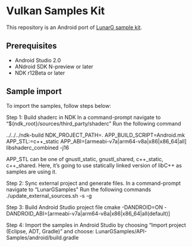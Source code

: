 # Vulkan Samples Kit
This repository is an Android port of [LunarG sample kit](https://github.com/LunarG/VulkanSamples).

## Prerequisites
- Android Studio 2.0
- ANdroid SDK N-preview or later
- NDK r12Beta or later

## Sample import
To import the samples, follow steps below:

Step 1: Build shaderc in NDK
In a command-prompt navigate to “${ndk_root}/sources/third_party/shaderc”
Run the following command

../../../ndk-build NDK_PROJECT_PATH=. APP_BUILD_SCRIPT=Android.mk APP_STL:=c++_static APP_ABI=[armeabi-v7a|arm64-v8a|x86|x86_64|all] libshaderc_combined -j16

APP_STL can be one of gnustl_static, gnustl_shared, c++_static, c++_shared.
Here, it’s going to use statically linked version of libC++ as samples are using it.

Step 2: Sync external project and generate files.
In a command-prompt navigate to “LunarGSamples"
Run the following commands
./update_external_sources.sh -s -g

Step 3: Build Android Studio project file
cmake -DANDROID=ON -DANDROID_ABI=[armeabi-v7a|arm64-v8a|x86|x86_64|all(default)]

Step 4: Import the samples in Android Studio by choosing “Import project (Eclipse, ADT, Gradle)” and choose:
LunarGSamples/API-Samples/android/build.gradle
